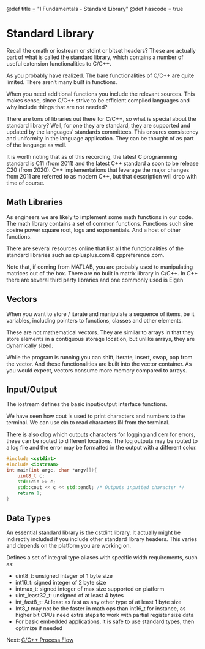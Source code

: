@def title = "I Fundamentals - Standard Library"
@def hascode = true

# Standard Library
Recall the cmath or iostream or stdint or bitset headers? These are actually part of what is called the standard library, which contains a number of useful extension functionalities to C/C++.

As you probably have realized. The bare functionalities of C/C++ are quite limited. There aren’t many built in functions. 

When you need additional functions you include the relevant sources. This makes sense, since C/C++ strive to be efficient compiled languages and why include things that are not needed?

There are tons of libraries out there for C/C++, so what is special about the standard library? Well, for one they are standard, they are supported and updated by the languages’ standards committees. This ensures consistency and uniformity in the language application. They can be thought of as part of the language as well. 

It is worth noting that as of this recording, the latest C programming standard is C11 (from 2011) and the latest C++ standard a soon to be release C20 (from 2020). 
C++ implementations that leverage the major changes from 2011 are referred to as modern C++, but that description will drop with time of course. 
## Math Libraries
As engineers we are likely to implement some math functions in our code. The math library contains a set of common functions. Functions such sine cosine power square root, logs and exponentials. And a host of other functions. 

There are several resources online that list all the functionalities of the standard libraries such as cplusplus.com & cppreference.com. 

Note that, if coming from MATLAB, you are probably used to manipulating matrices out of the box. There are no built in matrix library in C/C++. In C++ there are several third party libraries and one commonly used is Eigen

## Vectors
When you want to store / iterate and manipulate a sequence of items, be it variables, including pointers to functions, classes and other elements. 

These are not mathematical vectors. They are similar to arrays in that they store elements in a contiguous storage location, but unlike arrays, they are dynamically sized. 

While the program is running you can shift, iterate, insert, swap, pop from the vector. And these functionalities are built into the vector container. As you would expect, vectors consume more memory compared to arrays.

## Input/Output

The iostream defines the basic input/output interface functions. 

We have seen how cout is used to print characters and numbers to the terminal. We can use cin to read characters IN from the terminal. 

There is also clog which outputs characters for logging and cerr for errors, these can be routed to different locations. The log outputs may be routed to a log file and the error may be formatted in the output with a different color. 

```cpp
#include <cstdint>
#include <iostream>
int main(int argc, char *argv[]){
    uint8_t c;
    std::cin >> c;
    std::cout << c << std::endl; /* Outputs inputted character */
    return 1;
}

```

## Data Types
An essential standard library is the cstdint library. It actually might be indirectly included if you include other standard library headers. This varies and depends on the platform you are working on. 

<cstdint> Defines a set of integral type aliases with specific width requirements, such as:
- uint8_t: unsigned integer of 1 byte size
- int16_t: signed integer of 2 byte size
- intmax_t: signed integer of max size supported on platform 
- uint_least32_t: unsigned of at least 4 bytes
- int_fast8_t: At least as fast as any other type of at least 1 byte size
- Int8_t may not be the faster in math ops than int16_t for instance, as higher bit CPUs need extra steps to work with partial register size data
- For basic embedded applications, it is safe to use standard types, then optimize if needed 



Next: [C/C++ Process Flow](../lesson16/)